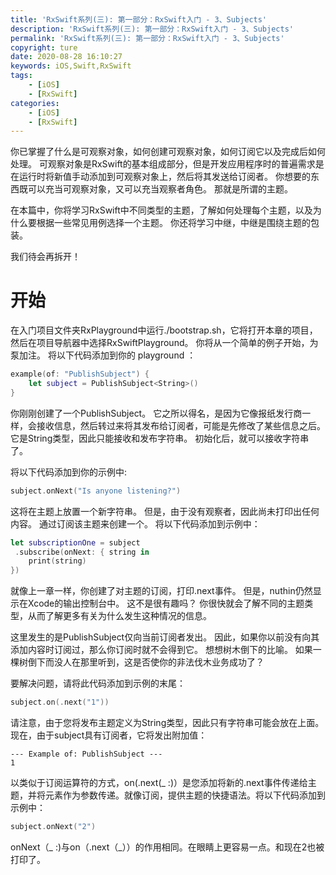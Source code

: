 ```yaml
---
title: 'RxSwift系列(三): 第一部分：RxSwift入门 - 3、Subjects'
description: 'RxSwift系列(三): 第一部分：RxSwift入门 - 3、Subjects'
permalink: 'RxSwift系列(三): 第一部分：RxSwift入门 - 3、Subjects'
copyright: ture
date: 2020-08-28 16:10:27
keywords: iOS,Swift,RxSwift
tags:
    - [iOS]
    - [RxSwift]
categories:
    - [iOS]
    - [RxSwift]
---
```


你已掌握了什么是可观察对象，如何创建可观察对象，如何订阅它以及完成后如何处理。 可观察对象是RxSwift的基本组成部分，但是开发应用程序时的普遍需求是在运行时将新值手动添加到可观察对象上，然后将其发送给订阅者。 你想要的东西既可以充当可观察对象，又可以充当观察者角色。 那就是所谓的主题。

在本篇中，你将学习RxSwift中不同类型的主题，了解如何处理每个主题，以及为什么要根据一些常见用例选择一个主题。 你还将学习中继，中继是围绕主题的包装。

我们待会再拆开！

# 开始

在入门项目文件夹RxPlayground中运行./bootstrap.sh，它将打开本章的项目，然后在项目导航器中选择RxSwiftPlayground。 你将从一个简单的例子开始，为泵加注。 将以下代码添加到你的 playground ：

```Swift
example(of: "PublishSubject") {
	let subject = PublishSubject<String>()
}
```

你刚刚创建了一个PublishSubject。 它之所以得名，是因为它像报纸发行商一样，会接收信息，然后转过来将其发布给订阅者，可能是先修改了某些信息之后。 它是String类型，因此只能接收和发布字符串。 初始化后，就可以接收字符串了。

将以下代码添加到你的示例中:

```Swift
subject.onNext("Is anyone listening?")
```

这将在主题上放置一个新字符串。 但是，由于没有观察者，因此尚未打印出任何内容。 通过订阅该主题来创建一个。 将以下代码添加到示例中：

```Swift
let subscriptionOne = subject
 .subscribe(onNext: { string in
 	print(string)
})
```
就像上一章一样，你创建了对主题的订阅，打印.next事件。 但是，nuthin仍然显示在Xcode的输出控制台中。 这不是很有趣吗？ 你很快就会了解不同的主题类型，从而了解更多有关为什么发生这种情况的信息。

这里发生的是PublishSubject仅向当前订阅者发出。 因此，如果你以前没有向其添加内容时订阅过，那么你订阅时就不会得到它。 想想树木倒下的比喻。 如果一棵树倒下而没人在那里听到，这是否使你的非法伐木业务成功了？

要解决问题，请将此代码添加到示例的末尾：

```Swift
subject.on(.next("1"))
```

请注意，由于您将发布主题定义为String类型，因此只有字符串可能会放在上面。现在，由于subject具有订阅者，它将发出附加值：

```
--- Example of: PublishSubject ---
1
```

以类似于订阅运算符的方式，on(.next(_ :)）是您添加将新的.next事件传递给主题，并将元素作为参数传递。就像订阅，提供主题的快捷语法。将以下代码添加到示例中：

```Swift
subject.onNext("2")
```

onNext（_ :)与on（.next（_））的作用相同。在眼睛上更容易一点。和现在2也被打印了。





